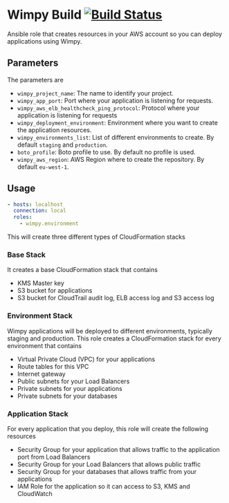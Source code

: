 # Wimpy Build [![Build Status](https://travis-ci.org/wimpy/wimpy.environment.svg?branch=master)](https://travis-ci.org/wimpy/wimpy.environment)
Ansible role that creates resources in your AWS account so you can deploy applications using Wimpy.

## Parameters
The parameters are
  - `wimpy_project_name`: The name to identify your project.
  - `wimpy_app_port`: Port where your application is listening for requests.
  - `wimpy_aws_elb_healthcheck_ping_protocol`: Protocol where your application is listening for requests
  - `wimpy_deployment_environment`: Environment where you want to create the application resources.
  - `wimpy_environments_list`: List of different environments to create. By default `staging` and `production`.
  - `boto_profile`: Boto profile to use. By default no profile is used.
  - `wimpy_aws_region`: AWS Region where to create the repository. By default `eu-west-1`.

## Usage

```yaml
- hosts: localhost
  connection: local
  roles:
    - wimpy.environment

```

This will create three different types of CloudFormation stacks

### Base Stack
It creates a base CloudFormation stack that contains
- KMS Master key
- S3 bucket for applications
- S3 bucket for CloudTrail audit log, ELB access log and S3 access log

### Environment Stack
Wimpy applications will be deployed to different environments, typically staging and production.
This role creates a CloudFormation stack for every environment that contains
- Virtual Private Cloud (VPC) for your applications
- Route tables for this VPC
- Internet gateway
- Public subnets for your Load Balancers
- Private subnets for your applications
- Private subnets for your databases

### Application Stack
For every application that you deploy, this role will create the following resources
- Security Group for your application that allows traffic to the application port from Load Balancers
- Security Group for your Load Balancers that allows public traffic
- Security Group for your databases that allows traffic from your applications
- IAM Role for the application so it can access to S3, KMS and CloudWatch
